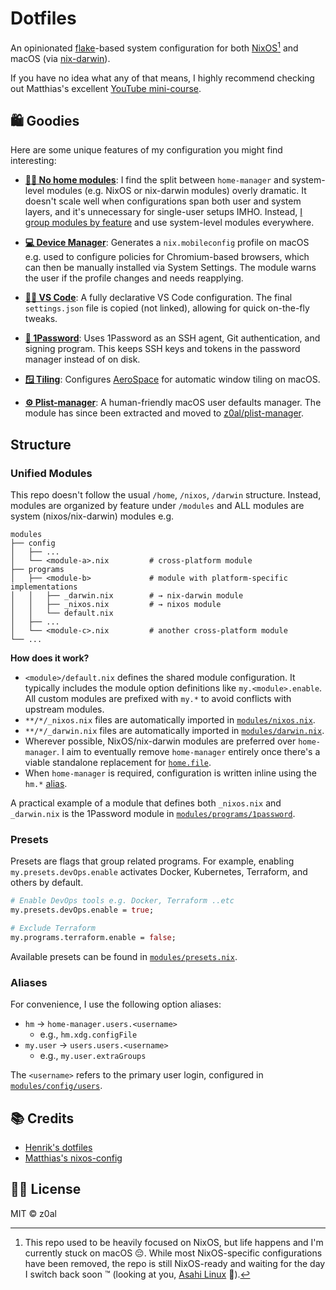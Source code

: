 # Dotfiles

An opinionated [flake](https://nix.dev/concepts/flakes)-based system configuration for both [NixOS](https://nixos.org)[^1] and macOS (via [nix-darwin](https://github.com/nix-darwin/nix-darwin)).

If you have no idea what any of that means, I highly recommend checking out Matthias's excellent [YouTube mini-course](https://youtu.be/AGVXJ-TIv3Y).

## 🛍️ Goodies

Here are some unique features of my configuration you might find interesting:

- [**🙅‍♂️ No home modules**](https://nix-community.github.io/home-manager/index.xhtml#ch-writing-modules): I find the split between `home-manager` and system-level modules (e.g. NixOS or nix-darwin modules) overly dramatic. It doesn't scale well when configurations span both user and system layers, and it's unnecessary for single-user setups IMHO. Instead, [I group modules by feature](#unified-modules) and use system-level modules everywhere.

- [**💻 Device Manager**](./modules/device-manager/_darwin.nix): Generates a `nix.mobileconfig` profile on macOS e.g. used to configure policies for Chromium-based browsers, which can then be manually installed via System Settings. The module warns the user if the profile changes and needs reapplying.

- [**👨‍💻 VS Code**](./modules/programs/vscode): A fully declarative VS Code configuration. The final `settings.json` file is copied (not linked), allowing for quick on-the-fly tweaks.

- [**🔐 1Password**](./modules/programs/1password): Uses 1Password as an SSH agent, Git authentication, and signing program. This keeps SSH keys and tokens in the password manager instead of on disk.

- [**🪟 Tiling**](./modules/config/tiling/_darwin.nix): Configures [AeroSpace](https://nikitabobko.github.io/AeroSpace/guide) for automatic window tiling on macOS.

- [**⚙️ Plist-manager**](https://github.com/z0al/plist-manager): A human-friendly macOS user defaults manager. The module has since been extracted and moved to [z0al/plist-manager](https://github.com/z0al/plist-manager).

## Structure

### Unified Modules

This repo doesn't follow the usual `/home`, `/nixos`, `/darwin` structure. Instead, modules are organized by feature under `/modules` and ALL modules are system (nixos/nix-darwin) modules e.g.

```
modules
├── config
│   ├── ...
│   └── <module-a>.nix         # cross-platform module
├── programs
│   ├── <module-b>             # module with platform-specific implementations
│   │   ├── _darwin.nix        # → nix-darwin module
│   │   ├── _nixos.nix         # → nixos module
│   │   └── default.nix
│   ├── ...
│   └── <module-c>.nix         # another cross-platform module
└── ...
```

**How does it work?**

- `<module>/default.nix` defines the shared module configuration. It typically includes the module option definitions like `my.<module>.enable`. All custom modules are prefixed with `my.*` to avoid conflicts with upstream modules.
- `**/*/_nixos.nix` files are automatically imported in [`modules/nixos.nix`](./modules/nixos.nix).
- `**/*/_darwin.nix` files are automatically imported in [`modules/darwin.nix`](./modules/darwin.nix).
- Wherever possible, NixOS/nix-darwin modules are preferred over `home-manager`. I aim to eventually remove `home-manager` entirely once there's a viable standalone replacement for [`home.file`](https://nix-community.github.io/home-manager/options.xhtml#opt-home.file).
- When `home-manager` is required, configuration is written inline using the `hm.*` [alias](#aliases).

A practical example of a module that defines both `_nixos.nix` and `_darwin.nix` is the 1Password module in [`modules/programs/1password`](./modules/programs/1password).

### Presets

Presets are flags that group related programs. For example, enabling `my.presets.devOps.enable` activates Docker, Kubernetes, Terraform, and others by default.

```nix
# Enable DevOps tools e.g. Docker, Terraform ..etc
my.presets.devOps.enable = true;

# Exclude Terraform
my.programs.terraform.enable = false;
```

Available presets can be found in [`modules/presets.nix`](./modules/presets.nix).

### Aliases

For convenience, I use the following option aliases:

- `hm` → `home-manager.users.<username>`
  - e.g., `hm.xdg.configFile`
- `my.user` → `users.users.<username>`
  - e.g., `my.user.extraGroups`

The `<username>` refers to the primary user login, configured in [`modules/config/users`](./modules/config/users/default.nix).

## 📚 Credits

- [Henrik's dotfiles](https://github.com/hlissner/dotfiles)
- [Matthias's nixos-config](https://github.com/MatthiasBenaets/nix-config)

## 🧑‍⚖️ License

MIT © z0al

[^1]:
    This repo used to be heavily focused on NixOS, but life happens and I'm currently stuck on macOS 😔.
    While most NixOS-specific configurations have been removed, the repo is still NixOS-ready and waiting for the day I switch back soon ™️ (looking at you, [Asahi Linux](https://asahilinux.org/) 👀).
